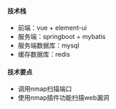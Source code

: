 #### 技术栈
- 前端：vue + element-ui
- 服务端：springboot + mybatis
- 服务端数据库：mysql
- 缓存数据库：redis

#### 技术要点
- 调用nmap扫描端口
- 使用nmap插件功能扫描web漏洞
